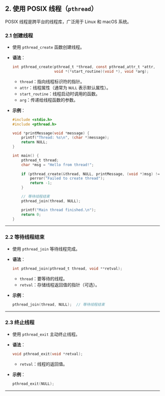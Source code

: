 ## **2. 使用 POSIX 线程（`pthread`）**

POSIX 线程是跨平台的线程库，广泛用于 Linux 和 macOS 系统。

### **2.1 创建线程**

- 使用 `pthread_create` 函数创建线程。
- **语法**：

  ```c
  int pthread_create(pthread_t *thread, const pthread_attr_t *attr,
                     void *(*start_routine)(void *), void *arg);
  ```

  - `thread`：指向线程标识符的指针。
  - `attr`：线程属性（通常为 `NULL` 表示默认属性）。
  - `start_routine`：线程启动时调用的函数。
  - `arg`：传递给线程函数的参数。

- **示例**：

  ```c
  #include <stdio.h>
  #include <pthread.h>

  void *printMessage(void *message) {
      printf("Thread: %s\n", (char *)message);
      return NULL;
  }

  int main() {
      pthread_t thread;
      char *msg = "Hello from thread!";
      
      if (pthread_create(&thread, NULL, printMessage, (void *)msg) != 0) {
          perror("Failed to create thread");
          return -1;
      }

      // 等待线程结束
      pthread_join(thread, NULL);

      printf("Main thread finished.\n");
      return 0;
  }
  ```

---

### **2.2 等待线程结束**

- 使用 `pthread_join` 等待线程完成。
- **语法**：

  ```c
  int pthread_join(pthread_t thread, void **retval);
  ```

  - `thread`：要等待的线程。
  - `retval`：存储线程返回值的指针（可选）。

- **示例**：

  ```c
  pthread_join(thread, NULL);  // 等待线程结束
  ```

---

### **2.3 终止线程**

- 使用 `pthread_exit` 主动终止线程。
- **语法**：

  ```c
  void pthread_exit(void *retval);
  ```

  - `retval`：线程的返回值。

- **示例**：

  ```c
  pthread_exit(NULL);
  ```

---